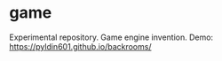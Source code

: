 # game

Experimental repository. Game engine invention. Demo: https://pyldin601.github.io/backrooms/
